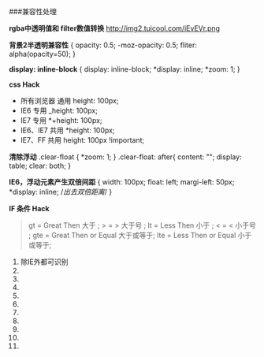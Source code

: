 
###兼容性处理

**rgba中透明值和 filter数值转换**
http://img2.tuicool.com/iEvEVr.png

**背景2半透明兼容性**
{
	opacity: 0.5; 
	-moz-opacity: 0.5;
	fliter: alpha(opacity=50);
} 

**display: inline-block**
{
	display: inline-block;
	*display: inline;
	*zoom: 1;
}

**css Hack**
- 所有浏览器 通用 height: 100px; 
- IE6 专用 _height: 100px; 
- IE7 专用 *+height: 100px; 
- IE6、IE7 共用 *height: 100px; 
- IE7、FF 共用 height: 100px !important; 

**清除浮动**
.clear-float {
	*zoom: 1;
}
.clear-float: after{
	content: "";
	display: table;
	clear: both;
}

**IE6，浮动元素产生双倍间距**
{
	width: 100px;
	float: left;
	margi-left: 50px;
	*display: inline; /*出去双倍距离*/
}

**IF 条件 Hack**
> gt = Great Then 大于 ; > = > 大于号 ; lt = Less Then 小于 ; < = < 小于号 ; gte = Great Then or Equal 大于或等于;  lte = Less Then or Equal 小于或等于; 

1. <!--[if !IE]><!--> 除IE外都可识别 <!--<![endif]--> 
2. <!--[if IE]> 所有的IE可识别 <![endif]--> 
3. <!--[if IE 5.0]> 只有IE5.0可以识别 <![endif]--> 
4. <!--[if IE 5]> 仅IE5.0与IE5.5可以识别 <![endif]--> 
5. <!--[if gt IE 5.0]> IE5.0以及IE5.0以上版本都可以识别 <![endif]--> 
6. <!--[if IE 6]> 仅IE6可识别 <![endif]--> 
7. <!--[if lt IE 6]> IE6以及IE6以下版本可识别 <![endif]--> 
8. <!--[if gte IE 6]> IE6以及IE6以上版本可识别 <![endif]--> 
9. <!--[if IE 7]> 仅IE7可识别 <![endif]--> 
10. <!--[if lt IE 7]> IE7以及IE7以下版本可识别 <![endif]--> 
11. <!--[if gte IE 7]> IE7以及IE7以上版本可识别 <![endif]-->


